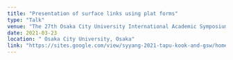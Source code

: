 ```yaml
---
title: "Presentation of surface links using plat forms"
type: "Talk"
venue: "The 27th Osaka City University International Academic Symposium"
date: 2021-03-23
location: " Osaka City University, Osaka"
link: "https://sites.google.com/view/syyang-2021-tapu-kook-and-gsw/home"
---
```


<!-- [研究集会HP](http://www.sci.osaka-cu.ac.jp/~ohnita/2019/OCUsymp2019/index-e.html) -->

<!-- A plat form for links is a presentation of classical links using braids, and this is another aspect of the bridge decomposition for links. In this talk, we introduce a method of presenting surface links using braided surfaces, which we call plat forms. Our method can be applied to not only orientable surface links, but also non-orientable  surface links. -->